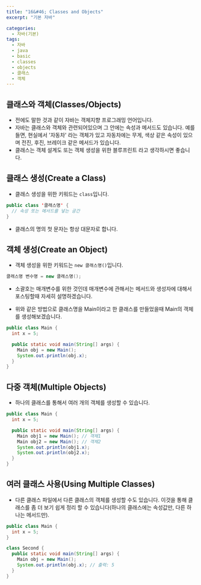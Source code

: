```yaml
---
title: "16&#46; Classes and Objects"
excerpt: "기본 자바"

categories:
  - 자바(기본)
tags:
  - 자바
  - java
  - basic
  - classes
  - objects
  - 클래스
  - 객체
---
```


## 클래스와 객체(Classes/Objects)
- 전에도 말한 것과 같이 자바는 객체지향 프로그래밍 언어입니다.
- 자바는 클래스와 객체와 관련되어있으며 그 안에는 속성과 메서드도 있습니다. 예를 들면, 현실에서 '자동차' 라는 객체가 있고 자동차에는 무게, 색상 같은 속성이 있으며 전진, 후진, 브레이크 같은 메서드가 있습니다.
- 클래스는 객체 설계도 또는 객체 생성을 위한 블루프린트 라고 생각하시면 좋습니다.

## 클래스 생성(Create a Class)
- 클래스 생성을 위한 키워드는 `class`입니다.
```java
public class '클래스명' {
  // 속성 또는 메서드를 넣는 공간
}
```
  - 클래스의 명의 첫 문자는 항상 대문자로 합니다.

## 객체 생성(Create an Object)
- 객체 생성을 위한 키워드는 `new 클래스명()`입니다.
```java
클래스명 변수명 = new 클래스명();
```
  - 소괄호는 매개변수를 위한 것인데 매개변수에 관해서는 메서드와 생성자에 대해서 포스팅할때 자세히 설명하겠습니다.


- 위와 같은 방법으로 클래스명을 Main이라고 한 클래스를 만들었을때 Main의 객체를 생성해보겠습니다.
```java
public class Main {
  int x = 5;

  public static void main(String[] args) {
    Main obj = new Main();
    System.out.println(obj.x);
  }
}
```

## 다중 객체(Multiple Objects)
- 하나의 클래스를 통해서 여러 개의 객체를 생성할 수 있습니다.
```java
public class Main {
  int x = 5;

  public static void main(String[] args) {
    Main obj1 = new Main(); // 객체1
    Main obj2 = new Main(); // 객체2
    System.out.println(obj1.x);
    System.out.println(obj2.x);
  }
}
```

## 여러 클래스 사용(Using Multiple Classes)
- 다른 클래스 파일에서 다른 클래스의 객체를 생성할 수도 있습니다. 이것을 통해 클래스를 좀 더 보기 쉽게 정리 할 수 있습니다(하나의 클래스에는 속성값만, 다른 하나는 메서드만).
```java
public class Main {
  int x = 5;
}
```
```java
class Second {
  public static void main(String[] args) {
    Main obj = new Main();
    System.out.println(obj.x); // 출력: 5
  }
}
```
